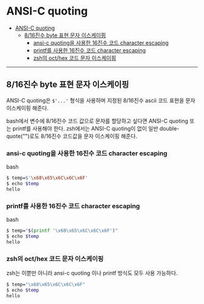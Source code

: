 # ANSI-C quoting

- [ANSI-C quoting](#ansi-c-quoting)
  - [8/16진수 byte 표현 문자 이스케이핑](#816진수-byte-표현-문자-이스케이핑)
    - [ansi-c quoting을 사용한 16진수 코드 character escaping](#ansi-c-quoting을-사용한-16진수-코드-character-escaping)
    - [printf를 사용한 16진수 코드 character escaping](#printf를-사용한-16진수-코드-character-escaping)
    - [zsh의 oct/hex 코드 문자 이스케이핑](#zsh의-octhex-코드-문자-이스케이핑)

---

## 8/16진수 byte 표현 문자 이스케이핑

ANSI-C quoting은 `$'...'` 형식을 사용하며 지정된 8/16진수 ascii 코드 표현을 문자 이스케이핑 해준다.

bash에서 변수에 8/16진수 코드 값으로 문자를 할당하고 싶다면 ANSI-C quoting 또는 printf를 사용해야 한다.
zsh에서는 ANSI-C quoting이 없이 일반 double-quote("")로도 8/16진수 코드값을 문자 이스케이핑 해준다.

### ansi-c quoting을 사용한 16진수 코드 character escaping

bash

```bash
$ temp=$'\x68\x65\x6C\x6C\x6F'
$ echo $temp
hello
```

### printf를 사용한 16진수 코드 character escaping

bash

```bash
$ temp="$(printf '\x68\x65\x6C\x6C\x6F')"
$ echo $temp
hello
```

### zsh의 oct/hex 코드 문자 이스케이핑

zsh는 이뿐만 아니라 ansi-c quoting 이나 printf 방식도 모두 사용 가능하다.

```bash
$ temp="\x68\x65\x6C\x6C\x6F"
$ echo $temp
hello
```
